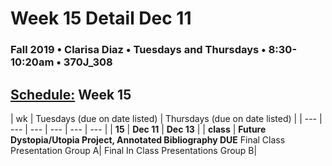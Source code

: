 # Week 15 Detail Dec 11

### Fall 2019 • Clarisa Diaz • Tuesdays and Thursdays • 8:30-10:20am • 370J_308

## [Schedule:](./) Week 15

| wk | Tuesdays \(due on date listed\) | Thursdays \(due on date listed\) |
| --- | --- | --- | --- | --- | --- |
| **15** | **Dec 11** | **Dec 13** |
| **class** | **Future Dystopia/Utopia Project, Annotated Bibliography DUE** Final Class Presentation Group A|  Final In Class Presentations Group B|
